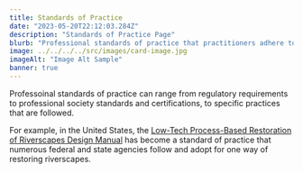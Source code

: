 ```yaml
---
title: Standards of Practice
date: "2023-05-20T22:12:03.284Z"
description: "Standards of Practice Page"
blurb: "Professional standards of practice that practitioners adhere to and regulatory agencies look for"
image: ../../../../src/images/card-image.jpg
imageAlt: "Image Alt Sample"
banner: true
---
```


Professoinal standards of practice can range from regulatory requirements to professional society standards and certifications, to specific practices that are followed.

For example, in the United States, the [Low-Tech Process-Based Restoration of Riverscapes Design Manual](https://lowtechpbr.restoration.usu.edu) has become a standard of practice that numerous federal and state agencies follow and adopt for one way of restoring riverscapes.